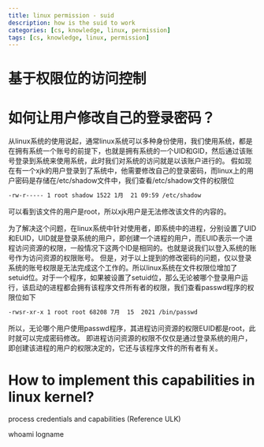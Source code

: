 ```yaml
---
title: linux permission - suid
description: how is the suid to work
categories: [cs, knowledge, linux, permission]
tags: [cs, knowledge, linux, permission]
---
```

# 基于权限位的访问控制

# 如何让用户修改自己的登录密码？
从linux系统的使用说起，通常linux系统可以多种身份使用，我们使用系统，都是在拥有系统一个账号的前提下，也就是拥有系统的一个UID和GID，然后通过该账号登录到系统来使用系统，此时我们对系统的访问就是以该账户进行的。
假如现在有一个xjk的用户登录到了系统中，他需要修改自己的登录密码，而linux上的用户密码是存储在/etc/shadow文件中，我们查看/etc/shadow文件的权限位
```bash
-rw-r----- 1 root shadow 1522 1月  21 09:59 /etc/shadow
```
可以看到该文件的用户是root，所以xjk用户是无法修改该文件的内容的。

为了解决这个问题，在linux系统中针对使用者，即系统中的进程，分别设置了UID和EUID，UID就是登录系统的用户，即创建一个进程的用户，而EUID表示一个进程访问资源的权限，一般情况下这两个ID是相同的。也就是说我们以登入系统的账号作为访问资源的权限账号。
但是，对于以上提到的修改密码的问题，仅以登录系统的账号权限是无法完成这个工作的。所以linux系统在文件权限位增加了setuid位。对于一个程序，如果被设置了setuid位，那么无论被哪个登录用户运行，该启动的进程都会拥有该程序文件所有者的权限，我们查看passwd程序的权限位如下
```bash
-rwsr-xr-x 1 root root 68208 7月  15  2021 /bin/passwd
```
所以，无论哪个用户使用passwd程序，其进程访问资源的权限EUID都是root，此时就可以完成密码修改。
即进程访问资源的权限不仅仅是通过登录系统的用户，即创建该进程的用户的权限决定的，它还与该程序文件的所有者有关。


# How to implement this capabilities in linux kernel?
process credentials and capabilities (Reference ULK)




whoami
logname
